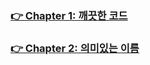 ### [👉 Chapter 1: 깨끗한 코드](https://saseungmin.github.io/reading_books_record_repository/docs/clean/clean-code/chapter-1)

### [👉 Chapter 2: 의미있는 이름](https://saseungmin.github.io/reading_books_record_repository/docs/clean/clean-code/chapter-2)

